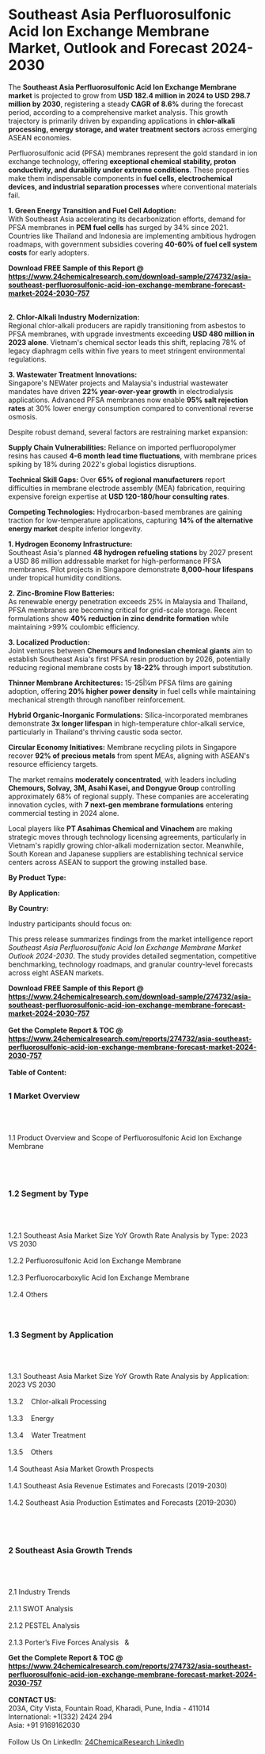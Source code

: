 <h1>Southeast Asia Perfluorosulfonic Acid Ion Exchange Membrane Market, Outlook and Forecast 2024-2030</h1><p>The <strong>Southeast Asia Perfluorosulfonic Acid Ion Exchange Membrane market</strong> is projected to grow from <strong>USD 182.4 million in 2024 to USD 298.7 million by 2030</strong>, registering a steady <strong>CAGR of 8.6%</strong> during the forecast period, according to a comprehensive market analysis. This growth trajectory is primarily driven by expanding applications in <strong>chlor-alkali processing, energy storage, and water treatment sectors</strong> across emerging ASEAN economies.</p><p>Perfluorosulfonic acid (PFSA) membranes represent the gold standard in ion exchange technology, offering <strong>exceptional chemical stability, proton conductivity, and durability under extreme conditions</strong>. These properties make them indispensable components in <strong>fuel cells, electrochemical devices, and industrial separation processes</strong> where conventional materials fail.</p><p><strong>1. Green Energy Transition and Fuel Cell Adoption:</strong><br>
With Southeast Asia accelerating its decarbonization efforts, demand for PFSA membranes in <strong>PEM fuel cells</strong> has surged by 34% since 2021. Countries like Thailand and Indonesia are implementing ambitious hydrogen roadmaps, with government subsidies covering <strong>40-60% of fuel cell system costs</strong> for early adopters.</p><div><b>Download FREE Sample of this Report @ 
            <a href="https://www.24chemicalresearch.com/download-sample/274732/asia-southeast-perfluorosulfonic-acid-ion-exchange-membrane-forecast-market-2024-2030-757">
            https://www.24chemicalresearch.com/download-sample/274732/asia-southeast-perfluorosulfonic-acid-ion-exchange-membrane-forecast-market-2024-2030-757</a></b></div><br><p><strong>2. Chlor-Alkali Industry Modernization:</strong><br>
Regional chlor-alkali producers are rapidly transitioning from asbestos to PFSA membranes, with upgrade investments exceeding <strong>USD 480 million in 2023 alone</strong>. Vietnam's chemical sector leads this shift, replacing 78% of legacy diaphragm cells within five years to meet stringent environmental regulations.</p><p><strong>3. Wastewater Treatment Innovations:</strong><br>
Singapore's NEWater projects and Malaysia's industrial wastewater mandates have driven <strong>22% year-over-year growth</strong> in electrodialysis applications. Advanced PFSA membranes now enable <strong>95% salt rejection rates</strong> at 30% lower energy consumption compared to conventional reverse osmosis.</p><p>Despite robust demand, several factors are restraining market expansion:</p><p><strong>Supply Chain Vulnerabilities:</strong> Reliance on imported perfluoropolymer resins has caused <strong>4-6 month lead time fluctuations</strong>, with membrane prices spiking by 18% during 2022's global logistics disruptions.</p><p><strong>Technical Skill Gaps:</strong> Over <strong>65% of regional manufacturers</strong> report difficulties in membrane electrode assembly (MEA) fabrication, requiring expensive foreign expertise at <strong>USD 120-180/hour consulting rates</strong>.</p><p><strong>Competing Technologies:</strong> Hydrocarbon-based membranes are gaining traction for low-temperature applications, capturing <strong>14% of the alternative energy market</strong> despite inferior longevity.</p><p><strong>1. Hydrogen Economy Infrastructure:</strong><br>
Southeast Asia's planned <strong>48 hydrogen refueling stations</strong> by 2027 present a USD 86 million addressable market for high-performance PFSA membranes. Pilot projects in Singapore demonstrate <strong>8,000-hour lifespans</strong> under tropical humidity conditions.</p><p><strong>2. Zinc-Bromine Flow Batteries:</strong><br>
As renewable energy penetration exceeds 25% in Malaysia and Thailand, PFSA membranes are becoming critical for grid-scale storage. Recent formulations show <strong>40% reduction in zinc dendrite formation</strong> while maintaining &gt;99% coulombic efficiency.</p><p><strong>3. Localized Production:</strong><br>
Joint ventures between <strong>Chemours and Indonesian chemical giants</strong> aim to establish Southeast Asia's first PFSA resin production by 2026, potentially reducing regional membrane costs by <strong>18-22%</strong> through import substitution.</p><p><strong>Thinner Membrane Architectures:</strong> 15-25Î¼m PFSA films are gaining adoption, offering <strong>20% higher power density</strong> in fuel cells while maintaining mechanical strength through nanofiber reinforcement.</p><p><strong>Hybrid Organic-Inorganic Formulations:</strong> Silica-incorporated membranes demonstrate <strong>3x longer lifespan</strong> in high-temperature chlor-alkali service, particularly in Thailand's thriving caustic soda sector.</p><p><strong>Circular Economy Initiatives:</strong> Membrane recycling pilots in Singapore recover <strong>92% of precious metals</strong> from spent MEAs, aligning with ASEAN's resource efficiency targets.</p><p>The market remains <strong>moderately concentrated</strong>, with leaders including <strong>Chemours, Solvay, 3M, Asahi Kasei, and Dongyue Group</strong> controlling approximately 68% of regional supply. These companies are accelerating innovation cycles, with <strong>7 next-gen membrane formulations</strong> entering commercial testing in 2024 alone.</p><p>Local players like <strong>PT Asahimas Chemical and Vinachem</strong> are making strategic moves through technology licensing agreements, particularly in Vietnam's rapidly growing chlor-alkali modernization sector. Meanwhile, South Korean and Japanese suppliers are establishing technical service centers across ASEAN to support the growing installed base.</p><p><strong>By Product Type:</strong></p><p><strong>By Application:</strong></p><p><strong>By Country:</strong></p><p>Industry participants should focus on:</p><p>This press release summarizes findings from the market intelligence report <em>Southeast Asia Perfluorosulfonic Acid Ion Exchange Membrane Market Outlook 2024-2030</em>. The study provides detailed segmentation, competitive benchmarking, technology roadmaps, and granular country-level forecasts across eight ASEAN markets.</p><div><b>Download FREE Sample of this Report @ 
            <a href="https://www.24chemicalresearch.com/download-sample/274732/asia-southeast-perfluorosulfonic-acid-ion-exchange-membrane-forecast-market-2024-2030-757">
            https://www.24chemicalresearch.com/download-sample/274732/asia-southeast-perfluorosulfonic-acid-ion-exchange-membrane-forecast-market-2024-2030-757</a></b></div><br><div><b>Get the Complete Report & TOC @ 
            <a href="https://www.24chemicalresearch.com/reports/274732/asia-southeast-perfluorosulfonic-acid-ion-exchange-membrane-forecast-market-2024-2030-757">
            https://www.24chemicalresearch.com/reports/274732/asia-southeast-perfluorosulfonic-acid-ion-exchange-membrane-forecast-market-2024-2030-757</a></b></div><br>
            <b>Table of Content:</b><p><h2><span style="font-size:16px"><strong>1 Market Overview&nbsp;&nbsp; &nbsp;</strong></span></h2><br />
<br />
<p>1.1 Product Overview and Scope of Perfluorosulfonic Acid Ion Exchange Membrane&nbsp;</p><br />
<br />
<h2><strong><span style="font-size:16px">1.2 Segment by Type&nbsp;&nbsp; &nbsp;</span></strong></h2><br />
<br />
<p>1.2.1 Southeast Asia Market Size YoY Growth Rate Analysis by Type: 2023 VS 2030&nbsp;&nbsp; &nbsp;<br /><br />
1.2.2 Perfluorosulfonic Acid Ion Exchange Membrane&nbsp;&nbsp; &nbsp;<br /><br />
1.2.3 Perfluorocarboxylic Acid Ion Exchange Membrane<br /><br />
1.2.4 Others<br /><br />
<br />
<h2><span style="font-size:16px"><strong>1.3 Segment by Application&nbsp;&nbsp;</strong></span></h2><br />
<br />
<p>1.3.1 Southeast Asia Market Size YoY Growth Rate Analysis by Application: 2023 VS 2030&nbsp;&nbsp; &nbsp;<br /><br />
1.3.2&nbsp;&nbsp; &nbsp;Chlor-alkali Processing<br /><br />
1.3.3&nbsp;&nbsp; &nbsp;Energy<br /><br />
1.3.4&nbsp;&nbsp; &nbsp;Water Treatment<br /><br />
1.3.5&nbsp;&nbsp; &nbsp;Others<br /><br />
1.4 Southeast Asia Market Growth Prospects&nbsp;&nbsp; &nbsp;<br /><br />
1.4.1 Southeast Asia Revenue Estimates and Forecasts (2019-2030)&nbsp;&nbsp; &nbsp;<br /><br />
1.4.2 Southeast Asia Production Estimates and Forecasts (2019-2030)&nbsp;&nbsp;</p><br />
<br />
<h2><span style="font-size:16px"><strong>2 Southeast Asia Growth Trends&nbsp;&nbsp; &nbsp;</strong></span></h2><br />
<br />
<p>2.1 Industry Trends&nbsp;&nbsp; &nbsp;<br /><br />
2.1.1 SWOT Analysis&nbsp;&nbsp; &nbsp;<br /><br />
2.1.2 PESTEL Analysis&nbsp;&nbsp; &nbsp;<br /><br />
2.1.3 Porter&rsquo;s Five Forces Analysis&nbsp;&nbsp; &</p><div><b>Get the Complete Report & TOC @ 
            <a href="https://www.24chemicalresearch.com/reports/274732/asia-southeast-perfluorosulfonic-acid-ion-exchange-membrane-forecast-market-2024-2030-757">
            https://www.24chemicalresearch.com/reports/274732/asia-southeast-perfluorosulfonic-acid-ion-exchange-membrane-forecast-market-2024-2030-757</a></b></div><br><b>CONTACT US:</b><br>
            203A, City Vista, Fountain Road, Kharadi, Pune, India - 411014<br>
            International: +1(332) 2424 294<br>
            Asia: +91 9169162030 <br><br>
            Follow Us On LinkedIn: <a href="https://www.linkedin.com/company/24chemicalresearch/">24ChemicalResearch LinkedIn</a>